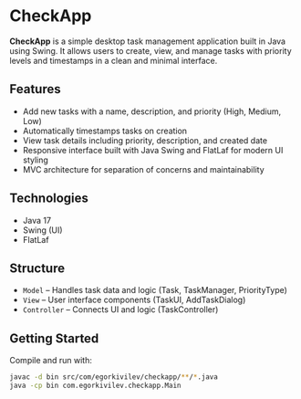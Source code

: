 # CheckApp

**CheckApp** is a simple desktop task management application built in Java using Swing. It allows users to create, view, and manage tasks with priority levels and timestamps in a clean and minimal interface.

## Features

- Add new tasks with a name, description, and priority (High, Medium, Low)
- Automatically timestamps tasks on creation
- View task details including priority, description, and created date
- Responsive interface built with Java Swing and FlatLaf for modern UI styling
- MVC architecture for separation of concerns and maintainability

## Technologies

- Java 17
- Swing (UI)
- FlatLaf

## Structure

- `Model` – Handles task data and logic (Task, TaskManager, PriorityType)
- `View` – User interface components (TaskUI, AddTaskDialog)
- `Controller` – Connects UI and logic (TaskController)

## Getting Started

Compile and run with:

```bash
javac -d bin src/com/egorkivilev/checkapp/**/*.java
java -cp bin com.egorkivilev.checkapp.Main

